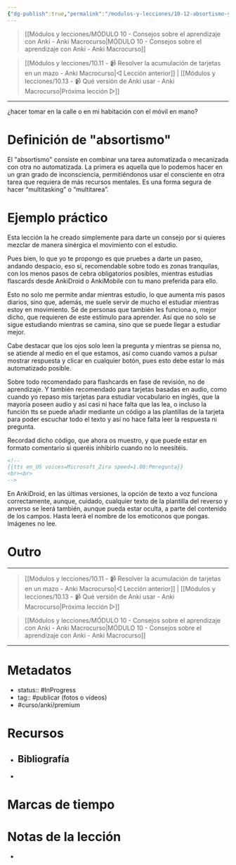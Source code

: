 ```yaml
---
{"dg-publish":true,"permalink":"/modulos-y-lecciones/10-12-absortismo-y-anki-anki-macrocurso/","noteIcon":"","updated":"2024-05-21T22:13:55.155+02:00"}
---
```



> [[Módulos y lecciones/MÓDULO 10 - Consejos sobre el aprendizaje con Anki - Anki Macrocurso\|MÓDULO 10 - Consejos sobre el aprendizaje con Anki - Anki Macrocurso]]

> [[Módulos y lecciones/10.11 - 📹 Resolver la acumulación de tarjetas en un mazo - Anki Macrocurso\|◁ Lección anterior]] | [[Módulos y lecciones/10.13 - 📹 Qué versión de Anki usar - Anki Macrocurso\|Próxima lección ▷]]

---

¿hacer tomar en la calle o en mi habitación con el móvil en mano?

# Definición de "absortismo"
El "absortismo" consiste en combinar una tarea automatizada o mecanizada con otra no automatizada. La primera es aquella que lo podemos hacer en un gran grado de inconsciencia, permitiéndonos usar el consciente en otra tarea que requiera de más recursos mentales. Es una forma segura de hacer “multitasking” o “multitarea”.

# Ejemplo práctico
Esta lección la he creado simplemente para darte un consejo por si quieres mezclar de manera sinérgica el movimiento con el estudio.

Pues bien, lo que yo te propongo es que pruebes a darte un paseo, andando despacio, eso sí, recomendable sobre todo es zonas tranquilas, con los menos pasos de cebra obligatorios posibles, mientras estudias flascards desde AnkiDroid o AnkiMobile con tu mano preferida para ello.

Esto no solo me permite andar mientras estudio, lo que aumenta mis pasos diarios, sino que, además, me suele servir de mucho el estudiar mientras estoy en movimiento. Sé de personas que también les funciona o, mejor dicho, que requieren de este estímulo para aprender. Así que no solo se sigue estudiando mientras se camina, sino que se puede llegar a estudiar mejor.

Cabe destacar que los ojos solo leen la pregunta y mientras se piensa no, se atiende al medio en el que estamos, así como cuando vamos a pulsar mostrar respuesta y clicar en cualquier botón, pues esto debe estar lo más automatizado posible.

Sobre todo recomendado para flashcards en fase de revisión, no de aprendizaje. Y también recomendado para tarjetas basadas en audio, como cuando yo repaso mis tarjetas para estudiar vocabulario en inglés, que la mayoría poseen audio y así casi ni hace falta que las lea, o incluso la función tts se puede añadir mediante un código a las plantillas de la tarjeta para poder escuchar todo el texto y así no hace falta leer la respuesta ni pregunta. 

Recordad dicho código, que ahora os muestro, y que puede estar en formato comentario si queréis inhibirlo cuando no lo neesitéis.

```HTML
<!--
{{tts en_US voices=Microsoft_Zira speed=1.08:Pmregunta}}
<br><br>
-->
```

En AnkiDroid, en las últimas versiones, la opción de texto a voz funciona correctamente, aunque, cuidado, cualquier texto de la plantilla del reverso y anverso se leerá también, aunque pueda estar oculta, a parte del contenido de los campos. Hasta leerá el nombre de los emoticonos que pongas. Imágenes no lee.

# Outro

---

> [[Módulos y lecciones/10.11 - 📹 Resolver la acumulación de tarjetas en un mazo - Anki Macrocurso\|◁ Lección anterior]] | [[Módulos y lecciones/10.13 - 📹 Qué versión de Anki usar - Anki Macrocurso\|Próxima lección ▷]]

> [[Módulos y lecciones/MÓDULO 10 - Consejos sobre el aprendizaje con Anki - Anki Macrocurso\|MÓDULO 10 - Consejos sobre el aprendizaje con Anki - Anki Macrocurso]]

---

# Metadatos
- status:: #InProgress  
- tag:: #publicar (fotos o vídeos) 
- #curso/anki/premium

# Recursos
- Bibliografía
	- 
- 

# Marcas de tiempo


# Notas de la lección
- 